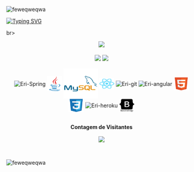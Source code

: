 ![feweqweqwa](https://user-images.githubusercontent.com/123902058/225527463-fb344993-016e-4e19-a33b-c9f17902b9f7.gif)


[![Typing SVG](https://readme-typing-svg.herokuapp.com/?color=08a24a&size=35&center=true&vCenter=true&width=1000&lines=HELLO,+My+name+is+Erica+Araújo;I'm+from+Brazil;I+Graduated+systems+Development;Be+Welcome!+:%29)](https://git.io/typing-svg)

br>
<div align="center">
 <img height="160em" src="https://github-readme-streak-stats.herokuapp.com?user=EricaArj&theme=react&background=&stroke=DDD&ring=00FF00&fire=00FF00&currStreakNum=00FF00" />
</div>
<div align="center"><br>
   <img height="150em" src="https://github-readme-stats-git-masterrstaa-rickstaa.vercel.app/api?username=EricaArj&show_icons=true&theme=react&include_all_commits=true&count_private=true&border_radius=10px&title_color=00FF00"/>
   <img height="150em" src="https://github-readme-stats-git-masterrstaa-rickstaa.vercel.app/api/top-langs/?username=EricaArj&layout=compact&langs_count=7&theme=react&title_color=00FF00"/>
</div>

<div style="display: inline_block"><br>
  <div align="center">
    <img align="center" alt="Eri-Spring" height="35" width="40" src="https://www.vectorlogo.zone/logos/springio/springio-icon.svg">
    <img align="center" alt="Eri-Java" height="40" width="40" src="https://raw.githubusercontent.com/devicons/devicon/master/icons/java/java-original.svg">
    <img align="center" alt="Eri-masql" height="80" width="90" src="https://raw.githubusercontent.com/devicons/devicon/master/icons/mysql/mysql-original-wordmark.svg">
    <img align="center" alt="Eri-React" height="30" width="40" src="https://raw.githubusercontent.com/devicons/devicon/master/icons/react/react-original.svg">
    <img align="center" alt="Eri-git" height="35" width="40" src="https://www.vectorlogo.zone/logos/git-scm/git-scm-icon.svg" >
    <img align="center" alt="Eri-angular" height="40" width="40" src="https://angular.io/assets/images/logos/angular/angular.svg">
    <img align="center" alt="Eri-HTML" height="35" width="40" src="https://raw.githubusercontent.com/devicons/devicon/master/icons/html5/html5-original.svg">
    <img align="center" alt="Eri-CSS" height="35" width="40" src="https://raw.githubusercontent.com/devicons/devicon/master/icons/css3/css3-original.svg">
    <img align="center" alt="Eri-heroku" height="35" width="40" src="https://www.vectorlogo.zone/logos/heroku/heroku-icon.svg">
    <img align="center" alt="Eri-bootstrap" height="35" width="40" src="https://raw.githubusercontent.com/devicons/devicon/master/icons/bootstrap/bootstrap-plain-wordmark.svg">
    </div>
</div>


<div align="center">
<br><p align="centre"><b>Contagem de Visitantes</b></p> 
<p align="center"><img align="center" src="https://profile-counter.glitch.me/{EricaArj}/count.svg" /></p> 
<br></div>

![feweqweqwa](https://user-images.githubusercontent.com/123902058/225527463-fb344993-016e-4e19-a33b-c9f17902b9f7.gif)
